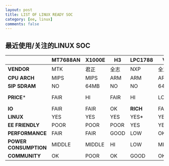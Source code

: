 ```yaml
---
layout: post
title: LIST OF LINUX READY SOC
category: [ee, linux]
comments: false
---
```


## 最近使用/关注的LINUX SOC



|                       | MT7688AN | X1000E | H3   | LPC1788  | V3S    | F1C100S  |
| --------------------- | -------- | ------ | ---- | -------- | ------ | -------- |
| **VENDOR**            | MTK      | 君正   | 全志 | NXP      | 全志   | 全志     |
| **CPU ARCH**          | MIPS     | MIPS   | ARM  | ARM      | ARM    | ARM      |
| **SIP SDRAM**         | NO       | 64MB   | NO   | NO       | 64MB   | 32MB     |
| **PRICE***            | FAIR     | HI     | FAIR | HI       | LOW    | VERY LOW |
| **IO**                | FAIR     | FAIR   | OK   | **RICH** | FAIR   | POOR     |
| **LINUX**             | YES      | YES    | YES  | YES*     | YES    | YES      |
| **EE FRIENDLY**       | POOR     | POOR   | POOR | YES      | YES    | FAIR     |
| **PERFORMANCE**       | FAIR     | FAIR   | GOOD | LOW      | OK     | FAIR     |
| **POWER CONSUMPTION** | MIDDLE   | MIDDLE | HI   | LOW      | MIDDLE | LOW      |
| **COMMUNITY**         | OK       | POOR   | OK   | GOOD     | OK     | OK       |